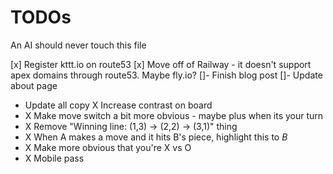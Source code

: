 # TODOs

An AI should never touch this file

[x] Register kttt.io on route53
[x] Move off of Railway - it doesn't support apex domains through route53. Maybe fly.io?
[]- Finish blog post
[]- Update about page

- Update all copy
  X Increase contrast on board
- X Make move switch a bit more obvious - maybe plus when its your turn
- X Remove "Winning line: (1,3) → (2,2) → (3,1)" thing
- X When A makes a move and it hits B's piece, highlight this to _B_
- X Make more obvious that you're X vs O
- X Mobile pass

